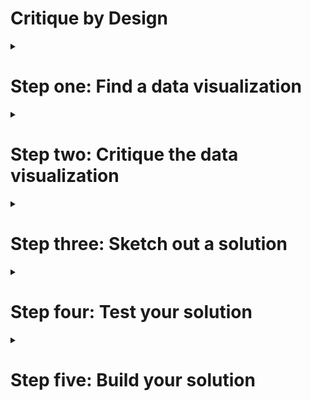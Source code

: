 # Critique by Design

<details>
<summary>
  <h1>Step one: Find a data visualization</h1>
</summary>
<a href="https://www.statista.com/topics/9211/2022-fifa-world-cup/#topicOverview">Market value of qualified teams (millions euros)</a>
</details>

<details>
<summary>
  <h1>Step two: Critique the data visualization</h1>
</summary>
<img src="Critique.jpg"/>

<img src="Critique1.jpg"/>

<img src="Critique2.jpg"/>
</details>


<details>
<summary>
  <h1>Step three: Sketch out a solution</h1>
</summary>
  I started with the initial sketch to clarify my ideas.
<img src="Re-Design%20Sketch.jpg"/>
  
  Then, I made up a second rought design to capture the general idea with more readability and color schemes to identify the continents
<div class="flourish-embed flourish-hierarchy" data-src="visualisation/11807497"><script src="https://public.flourish.studio/resources/embed.js"></script></div>
</details>



<details>
<summary>
  <h1>Step four: Test your solution</h1>
</summary>
  <h2>Critique 1: from my dad</h2>
1. I think this a graphical representation of the market value of the national teams participating in the 2022 World Cup.
2. The first message I get from this graph is the fact that most of the highest valued teams are in Europe.
3. The first things I notice in the graph are the continent names. They are more emphasized than the countries.
4. World Cup viewers in general but given the focus on continents, I think that a more specific audience for this can be various football stakeholders and parties interested in the development of the sport at the continental level.
5. No, I think it achieves the intended goal. 
  
  <h2>Critique 2: From a peer</h2>
1. The visualization ranks the market value of “World Cup Teams” with color coding and labels for continent of country of origin. 
2. This tells me that most of the top teams are from Europe and South America, and the top two are England and Brazil. African and Asian Teams tend to be ranked lower.
3. The labels on the bars is a little confusing. I might rather have a legend. 
4. I assume the intended  audience would understand which world cup is being referenced, and would likely be European, since the monetary scale is in Euros.
5. I might remove the continent labels since they are somewhat repetitive. To give a more global perspective, I might group the bars by continent and sort them by value within the group.
</details>

<details>
<summary>
  <h1>Step five: Build your solution</h1>
</summary>
<div class='tableauPlaceholder' 
     id='viz1668638455516' style='position: relative'><noscript><a href='#'><img alt='2022 World Cup Team Market ValueMarket value of World Cup-qualified teams as of September 2022 (in million euros) 
  ' src='https:&#47;&#47;public.tableau.com&#47;static&#47;images&#47;Wo&#47;WorldCupTeamsValueRe-design&#47;Sheet12&#47;1_rss.png' style='border: none' /></a></noscript><object class='tableauViz'  style='display:none;'><param name='host_url' value='https%3A%2F%2Fpublic.tableau.com%2F' /> <param name='embed_code_version' value='3' /> <param name='site_root' value='' /><param name='name' value='WorldCupTeamsValueRe-design&#47;Sheet12' /><param name='tabs' value='no' /><param name='toolbar' value='yes' /><param name='static_image' value='https:&#47;&#47;public.tableau.com&#47;static&#47;images&#47;Wo&#47;WorldCupTeamsValueRe-design&#47;Sheet12&#47;1.png' /> <param name='animate_transition' value='yes' /><param name='display_static_image' value='yes' /><param name='display_spinner' value='yes' /><param name='display_overlay' value='yes' /><param name='display_count' value='yes' /><param name='language' value='en-US' /><param name='filter' value='publish=yes' /></object></div>               
  <script type='text/javascript'>                   
    var divElement = document.getElementById('viz1668638455516');                    
    var vizElement = divElement.getElementsByTagName('object')[0];                    
    vizElement.style.width='100%';vizElement.style.height=(divElement.offsetWidth*0.75)+'px';                   
    var scriptElement = document.createElement('script');                   
    scriptElement.src = 'https://public.tableau.com/javascripts/api/viz_v1.js';                   
    vizElement.parentNode.insertBefore(scriptElement, vizElement);               
  </script>
  
The purpose behind this re-design was to fully to reveal the information in dataset such the audience would immediately capture the information displayed. 
  For starters, I changed the design from a treemap to a bar graph dividing the countries by their respective continents (color-coded). My objective was to demonstrate that the treemap lacked some additional explanatory features even though it probably achieved the original author's goals which was to highlight the european dominance. With the same data set, the bar graph is able to show the magnitude of such dominance with exact numbers. Besides, it gives the audience more identifiers features.
  Then, afteer a couple rounds of feedback I made some edits to the initial sketch to capture the essence of the re-design. (1) I changed the layout to a vertical 
  
</details>
